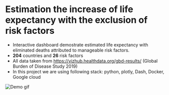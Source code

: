 # Estimation the increase of life expectancy with the exclusion of risk factors

* Interactive dashboard demostrate estimated life expectancy with eliminated deaths attributed to manageable risk factors. 
* <b>204</b> countries and <b>26</b> risk factors
* All data taken from https://vizhub.healthdata.org/gbd-results/ (Global Burden of Disease Study 2019)
* In this project we are using following stack: python, plotly, Dash, Docker, Google cloud

![Demo gif](https://github.com/NikitiusIvanov/gbd-life-extension-dashboard/blob/main/demo.gif)
